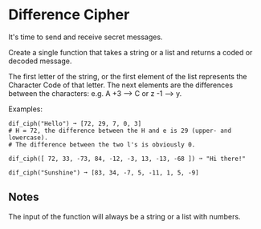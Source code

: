 # Difference Cipher

It's time to send and receive secret messages.

Create a single function that takes a string or a list and returns a coded or decoded message.

The first letter of the string, or the first element of the list represents the Character Code of that letter. The next elements are the differences between the characters: e.g. A +3 --> C or z -1 --> y.

Examples:
```
dif_ciph("Hello") ➞ [72, 29, 7, 0, 3]
# H = 72, the difference between the H and e is 29 (upper- and lowercase).
# The difference between the two l's is obviously 0.

dif_ciph([ 72, 33, -73, 84, -12, -3, 13, -13, -68 ]) ➞ "Hi there!"

dif_ciph("Sunshine") ➞ [83, 34, -7, 5, -11, 1, 5, -9]
```
## Notes
The input of the function will always be a string or a list with numbers.
